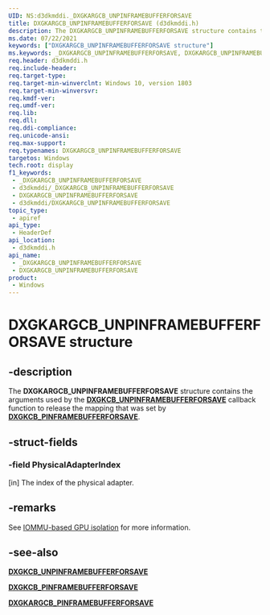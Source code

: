 ```yaml
---
UID: NS:d3dkmddi._DXGKARGCB_UNPINFRAMEBUFFERFORSAVE
title: DXGKARGCB_UNPINFRAMEBUFFERFORSAVE (d3dkmddi.h)
description: The DXGKARGCB_UNPINFRAMEBUFFERFORSAVE structure contains the arguments used by the DXGKCB_UNPINFRAMEBUFFERFORSAVE callback function to release the mapping that was set by DXGKCB_PINFRAMEBUFFERFORSAVE.
ms.date: 07/22/2021
keywords: ["DXGKARGCB_UNPINFRAMEBUFFERFORSAVE structure"]
ms.keywords: _DXGKARGCB_UNPINFRAMEBUFFERFORSAVE, DXGKARGCB_UNPINFRAMEBUFFERFORSAVE,
req.header: d3dkmddi.h
req.include-header: 
req.target-type: 
req.target-min-winverclnt: Windows 10, version 1803
req.target-min-winversvr: 
req.kmdf-ver: 
req.umdf-ver: 
req.lib: 
req.dll: 
req.ddi-compliance: 
req.unicode-ansi: 
req.max-support: 
req.typenames: DXGKARGCB_UNPINFRAMEBUFFERFORSAVE
targetos: Windows
tech.root: display
f1_keywords:
 - _DXGKARGCB_UNPINFRAMEBUFFERFORSAVE
 - d3dkmddi/_DXGKARGCB_UNPINFRAMEBUFFERFORSAVE
 - DXGKARGCB_UNPINFRAMEBUFFERFORSAVE
 - d3dkmddi/DXGKARGCB_UNPINFRAMEBUFFERFORSAVE
topic_type:
 - apiref
api_type:
 - HeaderDef
api_location:
 - d3dkmddi.h
api_name:
 - _DXGKARGCB_UNPINFRAMEBUFFERFORSAVE
 - DXGKARGCB_UNPINFRAMEBUFFERFORSAVE
product:
 - Windows
---
```


# DXGKARGCB_UNPINFRAMEBUFFERFORSAVE structure

## -description

The **DXGKARGCB_UNPINFRAMEBUFFERFORSAVE** structure contains the arguments used by the [**DXGKCB_UNPINFRAMEBUFFERFORSAVE**](nc-d3dkmddi-dxgkcb_unpinframebufferforsave.md) callback function to release the mapping that was set by [**DXGKCB_PINFRAMEBUFFERFORSAVE**](nc-d3dkmddi-dxgkcb_pinframebufferforsave.md).

## -struct-fields

### -field PhysicalAdapterIndex

[in] The index of the physical adapter.

## -remarks

See [IOMMU-based GPU isolation](/windows-hardware/drivers/display/iommu-based-gpu-isolation) for more information.

## -see-also

[**DXGKCB_UNPINFRAMEBUFFERFORSAVE**](nc-d3dkmddi-dxgkcb_unpinframebufferforsave.md)

[**DXGKCB_PINFRAMEBUFFERFORSAVE**](nc-d3dkmddi-dxgkcb_pinframebufferforsave.md)

[**DXGKARGCB_PINFRAMEBUFFERFORSAVE**](ns-d3dkmddi-_dxgkargcb_pinframebufferforsave.md)
